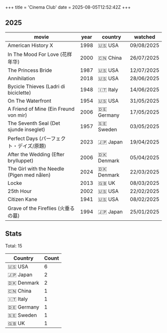 +++
title = 'Cinema Club'
date = 2025-08-05T12:52:42Z
+++


## 2025

| movie | year | country | watched |
| --- | --- | --- | --- |
| American History X | 1998 | 🇺🇸 USA | 09/08/2025 |
| In The Mood For Love (花样年华) | 2000 | 🇨🇳 China | 26/07/2025 |
| The Princess Bride | 1987 | 🇺🇸 USA | 12/07/2025 |
| Annihilation | 2018 | 🇺🇸 USA | 28/06/2025 |
| Bycicle Thieves (Ladri di biciclette) | 1948 | 🇮🇹 Italy | 14/06/2025 |
| On The Waterfront | 1954 | 🇺🇸 USA | 31/05/2025 |
| A Friend of Mine (Ein Freund von mir) | 2006 | 🇩🇪 Germany | 17/05/2025 |
| The Seventh Seal (Det sjunde inseglet) | 1957 | 🇸🇪 Sweden | 03/05/2025 |
| Perfect Days (パーフェクト・デイズ/原題) | 2023 | 🇯🇵 Japan | 19/04/2025 |
| After the Wedding (Efter brylluppet) | 2006 | 🇩🇰 Denmark | 05/04/2025 |
| The Girl with the Needle (Pigen med nålen) | 2024 | 🇩🇰 Denmark | 22/03/2025 |
| Locke | 2013 | 🇬🇧 UK | 08/03/2025 |
| 25th Hour | 2002 | 🇺🇸 USA | 22/02/2025 |
| Citizen Kane | 1941 | 🇺🇸 USA | 08/02/2025 |
| Grave of the Fireflies (火垂るの墓) | 1994 | 🇯🇵 Japan | 25/01/2025 |

## Stats

Total: 15

| Country | Count |
|---------|-------|
| 🇺🇸 USA | 6 |
| 🇯🇵 Japan | 2 |
| 🇩🇰 Denmark | 2 |
| 🇨🇳 China | 1 |
| 🇮🇹 Italy | 1 |
| 🇩🇪 Germany | 1 |
| 🇸🇪 Sweden | 1 |
| 🇬🇧 UK | 1 |
